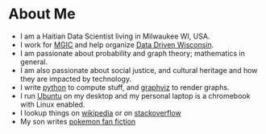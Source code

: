 # About Me

- I am a Haitian Data Scientist living in Milwaukee WI, USA.
- I work for [MGIC](https://mgic.com/) and help organize [Data Driven Wisconsin](https://www.datadrivenwi.org/).
- I am passionate about probability and graph theory; mathematics in general.
- I am also passionate about social justice, and cultural heritage and how they are impacted by technology.
- I write [python](https://www.python.org) to compute stuff, and [graphviz](https://www.graphviz.org/) to render graphs.
- I run [Ubuntu](https://www.ubuntu.com/) on my desktop and my personal laptop is a chromebook with Linux enabled.
- I lookup things on [wikipedia](https://en.wikipedia.org) or on [stackoverflow](https://stackoverflow.com/)
- My son writes [pokemon fan fiction](../pokemon/)
